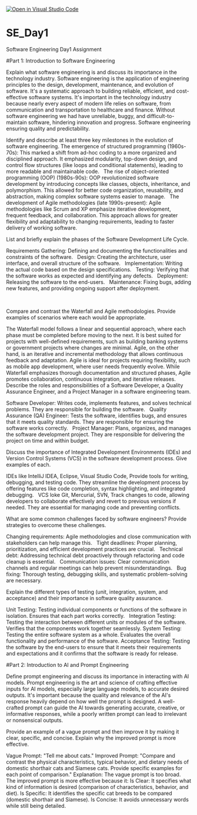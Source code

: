 [![Open in Visual Studio Code](https://classroom.github.com/assets/open-in-vscode-2e0aaae1b6195c2367325f4f02e2d04e9abb55f0b24a779b69b11b9e10269abc.svg)](https://classroom.github.com/online_ide?assignment_repo_id=18386826&assignment_repo_type=AssignmentRepo)
# SE_Day1
Software Engineering Day1 Assignment

#Part 1: Introduction to Software Engineering

Explain what software engineering is and discuss its importance in the technology industry.
Software engineering is the application of engineering principles to the design, development, maintenance, and evolution of software. It's a systematic approach to building reliable, efficient, and cost-effective software systems.  It's important in the technology industry because nearly every aspect of modern life relies on software, from communication and transportation to healthcare and finance.  Without software engineering we had have unreliable, buggy, and difficult-to-maintain software, hindering innovation and progress. Software engineering ensuring quality and predictability. 

Identify and describe at least three key milestones in the evolution of software engineering.
The emergence of structured programming (1960s-70s): This marked a shift from ad-hoc coding to a more organized and disciplined approach. It emphasized modularity, top-down design, and control flow structures (like loops and conditional statements), leading to more readable and maintainable code.   
The rise of object-oriented programming (OOP) (1980s-90s): OOP revolutionized software development by introducing concepts like classes, objects, inheritance, and polymorphism. This allowed for better code organization, reusability, and abstraction, making complex software systems easier to manage.   
The development of Agile methodologies (late 1990s-present): Agile methodologies like Scrum and XP emphasize iterative development, frequent feedback, and collaboration. This approach allows for greater flexibility and adaptability to changing requirements, leading to faster delivery of working software.   


List and briefly explain the phases of the Software Development Life Cycle.

Requirements Gathering: Defining and documenting the functionalities and constraints of the software.   
Design: Creating the architecture, user interface, and overall structure of the software.   
Implementation: Writing the actual code based on the design specifications.   
Testing: Verifying that the software works as expected and identifying any defects.   
Deployment: Releasing the software to the end-users.   
Maintenance: Fixing bugs, adding new features, and providing ongoing support after deployment.

   


Compare and contrast the Waterfall and Agile methodologies. Provide examples of scenarios where each would be appropriate.

The Waterfall model follows a linear and sequential approach, where each phase must be completed before moving to the next. It is best suited for projects with well-defined requirements, such as building banking systems or government projects where changes are minimal. Agile, on the other hand, is an iterative and incremental methodology that allows continuous feedback and adaptation. Agile is ideal for projects requiring flexibility, such as mobile app development, where user needs frequently evolve. While Waterfall emphasizes thorough documentation and structured phases, Agile promotes collaboration, continuous integration, and iterative releases.
Describe the roles and responsibilities of a Software Developer, a Quality Assurance Engineer, and a Project Manager in a software engineering team.

Software Developer: Writes code, implements features, and solves technical problems. They are responsible for building the software.   
Quality Assurance (QA) Engineer: Tests the software, identifies bugs, and ensures that it meets quality standards. They are responsible for ensuring the software works correctly.   
Project Manager: Plans, organizes, and manages the software development project. They are responsible for delivering the project on time and within budget.   


Discuss the importance of Integrated Development Environments (IDEs) and Version Control Systems (VCS) in the software development process. Give examples of each.

IDEs like IntelliJ IDEA, Eclipse, Visual Studio Code, Provide tools for writing, debugging, and testing code. They streamline the development process by offering features like code completion, syntax highlighting, and integrated debugging.   
VCS loke Git, Mercurial, SVN, Track changes to code, allowing developers to collaborate effectively and revert to previous versions if needed.
They are essential for managing code and preventing conflicts.   


What are some common challenges faced by software engineers? Provide strategies to overcome these challenges.

Changing requirements: Agile methodologies and close communication with stakeholders can help manage this.   
Tight deadlines: Proper planning, prioritization, and efficient development practices are crucial.   
Technical debt: Addressing technical debt proactively through refactoring and code cleanup is essential.   
Communication issues: Clear communication channels and regular meetings can help prevent misunderstandings.   
Bug fixing: Thorough testing, debugging skills, and systematic problem-solving are necessary.

Explain the different types of testing (unit, integration, system, and acceptance) and their importance in software quality assurance.

Unit Testing: Testing individual components or functions of the software in isolation. Ensures that each part works correctly.   
Integration Testing: Testing the interaction between different units or modules of the software. Verifies that the components work together seamlessly.
System Testing: Testing the entire software system as a whole. Evaluates the overall functionality and performance of the software.
Acceptance Testing: Testing the software by the end-users to ensure that it meets their requirements and expectations and it confirms that the software is ready for release.   


#Part 2: Introduction to AI and Prompt Engineering


Define prompt engineering and discuss its importance in interacting with AI models.
Prompt engineering is the art and science of crafting effective inputs for AI models, especially large language models, to accurate desired outputs.  It's important because the quality and relevance of the AI's response heavily depend on how well the prompt is designed.  A well-crafted prompt can guide the AI towards generating accurate, creative, or informative responses, while a poorly written prompt can lead to irrelevant or nonsensical outputs.   



Provide an example of a vague prompt and then improve it by making it clear, specific, and concise. Explain why the improved prompt is more effective.

Vague Prompt: "Tell me about cats."
Improved Prompt: "Compare and contrast the physical characteristics, typical behavior, and dietary needs of domestic shorthair cats and Siamese cats.  Provide specific examples for each point of comparison."
Explanation: The vague prompt is too broad.  The improved prompt is more effective because it:
Is Clear: It specifies what kind of information is desired (comparison of characteristics, behavior, and diet).
Is Specific: It identifies the specific cat breeds to be compared (domestic shorthair and Siamese).
Is Concise: It avoids unnecessary words while still being detailed.
